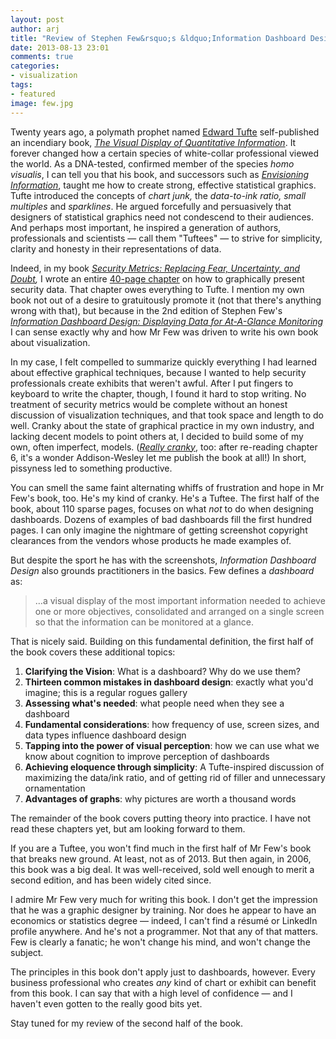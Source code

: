```yaml
---
layout: post
author: arj
title: "Review of Stephen Few&rsquo;s &ldquo;Information Dashboard Design, Second Edition&rdquo;"
date: 2013-08-13 23:01
comments: true
categories: 
- visualization
tags:
- featured
image: few.jpg
---
```

Twenty years ago, a polymath prophet named [Edward Tufte](http://www.edwardtufte.com) self-published an incendiary book, _[The Visual Display of Quantitative Information](http://www.amazon.com/Visual-Display-Quantitative-Information/dp/096139210X)_. It forever changed how a certain species of white-collar professional viewed the world. As a DNA-tested, confirmed member of the species _homo visualis_, I can tell you that his book, and successors such as _[Envisioning Information](http://www.amazon.com/Envisioning-Information-Edward-R-Tufte/dp/0961392118)_, taught me how to create strong, effective statistical graphics. Tufte introduced the concepts of _chart junk,_ the _data-to-ink ratio,_ _small multiples_ and _sparklines_. He argued forcefully and persuasively that designers of statistical graphics need not condescend to their audiences. And perhaps most important, he inspired a generation of authors, professionals and scientists — call them "Tuftees" — to strive for simplicity, clarity and honesty in their representations of data. 

<!-- more -->

Indeed, in my book _[Security Metrics: Replacing Fear, Uncertainty, and Doubt](http://www.amazon.com/Security-Metrics-Replacing-Uncertainty-Doubt/dp/0321349989),_ I wrote an entire [40-page chapter](http://my.safaribooksonline.com/book/networking/security/9780321349989/visualization/ch06) on how to graphically present security data. That chapter owes everything to Tufte. I mention my own book not out of a desire to gratuitously promote it (not that there's anything wrong with that), but because in the 2nd edition of Stephen Few's _[Information Dashboard Design: Displaying Data for At-A-Glance Monitoring](http://www.amazon.com/Information-Dashboard-Design-At---Glance/dp/1938377001/)_ I can sense exactly why and how Mr Few was driven to write his own book about visualization.

In my case, I felt compelled to summarize quickly everything I had learned about effective graphical techniques, because I wanted to help security professionals create exhibits that weren't awful. After I put fingers to keyboard to write the chapter, though, I found it hard to stop writing. No treatment of security metrics would be complete without an honest discussion of visualization techniques, and that took space and length to do well. Cranky about the state of graphical practice in my own industry, and lacking decent models to point others at, I decided to build some of my own, often imperfect, models. ([_Really cranky_](http://my.safaribooksonline.com/book/networking/security/9780321349989/visualization/ch06), too: after re-reading chapter 6, it's a wonder Addison-Wesley let me publish the book at all!) In short, pissyness led to something productive.

You can smell the same faint alternating whiffs of frustration and hope in Mr Few's book, too. He's my kind of cranky. He's a Tuftee. The first half of the book, about 110 sparse pages, focuses on what _not_ to do when designing dashboards. Dozens of examples of bad dashboards fill the first hundred pages. I can only imagine the nightmare of getting screenshot copyright clearances from the vendors whose products he made examples of.

But despite the sport he has with the screenshots, _Information Dashboard Design_ also grounds practitioners in the basics. Few defines a _dashboard_ as:

> …a visual display of the most important information needed to achieve one or more objectives, consolidated and arranged on a single screen so that the information can be monitored at a glance.

That is nicely said. Building on this fundamental definition, the first half of the book covers these additional topics:

1. __Clarifying the Vision__: What is a dashboard? Why do we use them?
2. __Thirteen common mistakes in dashboard design__: exactly what you'd imagine; this is a regular rogues gallery
3. __Assessing what's needed__: what people need when they see a dashboard
4. __Fundamental considerations__: how frequency of use, screen sizes, and data types influence dashboard design
5. __Tapping into the power of visual perception__: how we can use what we know about cognition to improve perception of dashboards
6. __Achieving eloquence through simplicity__: A Tufte-inspired discussion of maximizing the data/ink ratio, and of getting rid of filler and unnecessary ornamentation
7. __Advantages of graphs__: why pictures are worth a thousand words

The remainder of the book covers putting theory into practice. I have not read these chapters yet, but am looking forward to them.

If you are a Tuftee, you won't find much in the first half of Mr Few's book that breaks new ground. At least, not as of 2013. But then again, in 2006, this book was a big deal. It was well-received, sold well enough to merit a second edition, and has been widely cited since.

I admire Mr Few very much for writing this book. I don't get the impression that he was a graphic designer by training. Nor does he appear to have an economics or statistics degree — indeed, I can't find a résumé or LinkedIn profile anywhere. And he's not a programmer. Not that any of that matters. Few is clearly a fanatic; he won't change his mind, and won't change the subject.  

The principles in this book don't apply just to dashboards, however. Every business professional who creates _any_ kind of chart or exhibit can benefit from this book. I can say that with a high level of confidence — and I haven't even gotten to the really good bits yet.

Stay tuned for my review of the second half of the book.